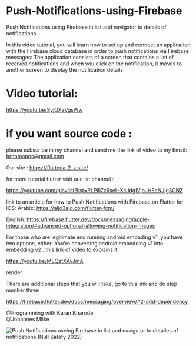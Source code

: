 # Push-Notifications-using-Firebase
Push Notifications using Firebase in list and navigator to details of notifications

In this video tutorial, you will learn how to set up and connect an application with the Firebase cloud database in order to push notifications via Firebase messages: The application consists of a screen that contains a list of received notifications and when you click on the notification, it moves to another screen to display the notification details

# Video tutorial:

https://youtu.be/SyjQXzVgsWw

# if you want source code :
please subscribe in my channel and send me the link of video to my Email:
brhomapps@gmail.com


Our site :
https://flutter.a-2-z.site/



 for more tutorial flutter visit our list channel :
 
https://youtube.com/playlist?list=PLPlli7z6xeL-XcJdgIVjoJHEeNJlg3CNZ

link to an article for how to Push Notifications with Firebase on Flutter for IOS:
Arabic: https://aljo3aid.com/flutter-fcm/

English: https://firebase.flutter.dev/docs/messaging/apple-integration/#advanced-optional-allowing-notification-images

For those who are legitimate and running android embading v1 ,you have two options, either:
You're converting android embedding v1 into embedding  v2 . this link of video to explains it

https://youtu.be/MEQztXAvJmA

render 

There are additional steps that you will take, go to this link and do step number three

https://firebase.flutter.dev/docs/messaging/overview/#2-add-dependency

 @Programming with Karan Kharode  
 @Johannes Milke  



![Push Notifications useing Firebase in list and navigator to detailes of notifications (Null Safety 2022)](https://user-images.githubusercontent.com/69330783/199578310-b87568f6-7273-4877-a66f-d19f11c89870.png)
